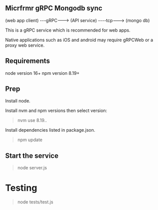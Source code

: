 ## Micrfrmr gRPC Mongodb sync

(web app client) ---gRPC---> (API service) ----tcp---> (mongo db)

This is a gRPC service which is recommended for web apps.

Native applications such as iOS and android may require gRPCWeb or a proxy web service.

## Requirements 
node version 16+
npm version 8.19+ 

## Prep
Install node.

Install nvm and npm versions then select version:
> nvm use 8.19..

Install dependencies listed in package.json.
> npm update


## Start the service
> node server.js

# Testing 
> node tests/test.js

